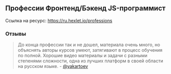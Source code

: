 ## Профессии Фронтенд/Бэкенд JS-программист

Ссылка на ресурс: https://ru.hexlet.io/professions

### Отзывы
> До конца профессии так и не дошел, материала очень много, но объяснять авторы курсов умеют, затягивают в процесс обучения по полной.  Хорошие видео материалы и задачи с разными степенями сложности, одна из лучших платформ в своей области на русском языке. - [@yakartoev](https://github.com/yakartoev)


